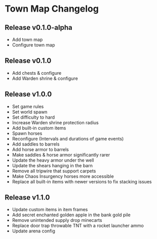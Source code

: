 # Town Map Changelog
## Release v0.1.0-alpha
- Add town map
- Configure town map
## Release v0.1.0
- Add chests & configure
- Add Warden shrine & configure
## Release v1.0.0
- Set game rules
- Set world spawn
- Set difficulty to hard
- Increase Warden shrine protection radius
- Add built-in custom items
- Spawn horses
- Reconfigure (Intervals and durations of game events)
- Add saddles to barrels
- Add horse armor to barrels
- Make saddles & horse armor significantly rarer
- Update the heavy armor under the well
- Update the shears hanging in the barn
- Remove all tripwire that support carpets
- Make Chaos Insurgency horses more accessible
- Replace all built-in items with newer versions to fix stacking issues
## Release v1.1.0
- Update custom items in item frames
- Add secret enchanted golden apple in the bank gold pile
- Remove unintended supply drop minecarts
- Replace door trap throwable TNT with a rocket launcher ammo
- Update arena config
